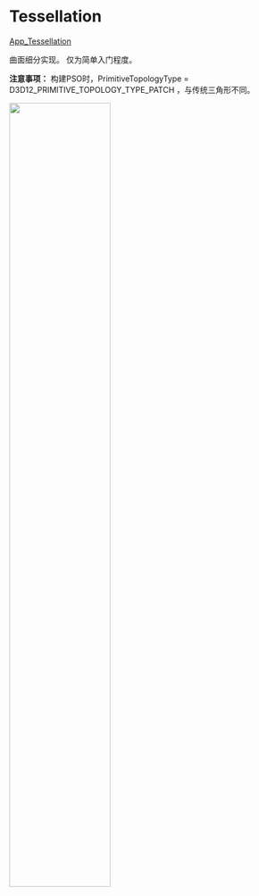 # Tessellation  

[App_Tessellation](./App_Tessellation.cpp)  

曲面细分实现。  仅为简单入门程度。  

**注意事项：** 构建PSO时，PrimitiveTopologyType = D3D12_PRIMITIVE_TOPOLOGY_TYPE_PATCH ，与传统三角形不同。  

<image src="https://user-images.githubusercontent.com/57032017/179745877-04095b94-6209-4651-a1a9-c214e8049f87.gif" width="60%">  